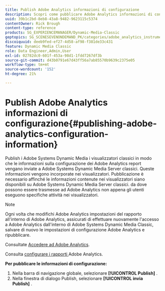 ```yaml
---
title: Publish Adobe Analytics informazioni di configurazione
description: Scopri come pubblicare Adobe Analytics informazioni di configurazione da Adobe Systems Dynamic Media Classic.
uuid: 39b1c2bd-8eb8-43a8-9482-9623115c5374
contentOwner: Rick Brough
content-type: reference
products: SG_EXPERIENCEMANAGER/Dynamic-Media-Classic
geptopics: SG_SCENESEVENONDEMAND_PK/categories/adobe_analytics_instrumentation_kit
discoiquuid: deeb9fed-ef27-4d58-af98-f381de33c431
feature: Dynamic Media Classic
role: Data Engineer,Admin,User
exl-id: 02782dc0-601f-453a-98d1-1fdd7267df3b
source-git-commit: d43b0791e67d43ff56a7ab85570b9639c2375e05
workflow-type: tm+mt
source-wordcount: '152'
ht-degree: 21%

---
```


# Publish Adobe Analytics informazioni di configurazione{#publishing-adobe-analytics-configuration-information}

Publish i Adobe Systems Dynamic Media i visualizzatori classici in modo che le informazioni sulla configurazione dei Adobe Analytics report vengano inviate a Adobe Systems Dynamic Media Server classici. Queste informazioni vengono incorporate nei visualizzatori. Pubblicazione è necessario affinché le informazioni contenute nei visualizzatori siano disponibili su Adobe Systems Dynamic Media Server classici. da dove possono essere trasmesse ad Adobe Analytics non appena gli utenti eseguono specifiche attività nei visualizzatori. 

>[!NOTE]
>
>Ogni volta che modifichi Adobe Analytics impostazioni del rapporto all&#39;interno di Adobe Analytics, assicurati di effettuare nuovamente l&#39;accesso a Adobe Analytics dall&#39;interno di Adobe Systems Dynamic Media Classic, salvare di nuovo le impostazioni di configurazione Adobe Analytics e ripubblicare.

Consultate [Accedere ad Adobe Analytics](log-analytics.md#log_in_to_adobe_analytics).

Consulta [ configurare i rapporti ](configuring-analytics-reports.md#configuring_adobe_analytics_reports) Adobe Analytics.

**Per pubblicare le informazioni di configurazione:**

1. Nella barra di navigazione globale, selezionare **[!UICONTROL Publish]** .
1. Nella finestra di dialogo Publish, selezionare **[!UICONTROL invia Publish]** .
